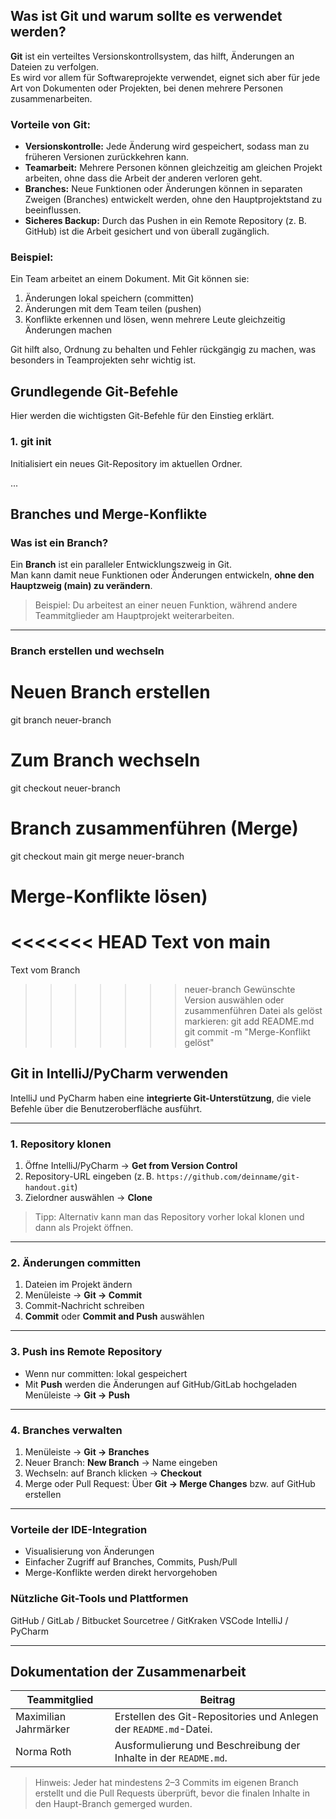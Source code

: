 ## Was ist Git und warum sollte es verwendet werden?

**Git** ist ein verteiltes Versionskontrollsystem, das hilft, Änderungen an Dateien zu verfolgen.  
Es wird vor allem für Softwareprojekte verwendet, eignet sich aber für jede Art von Dokumenten oder Projekten, bei denen mehrere Personen zusammenarbeiten.

### Vorteile von Git:

- **Versionskontrolle:** Jede Änderung wird gespeichert, sodass man zu früheren Versionen zurückkehren kann.
- **Teamarbeit:** Mehrere Personen können gleichzeitig am gleichen Projekt arbeiten, ohne dass die Arbeit der anderen verloren geht.
- **Branches:** Neue Funktionen oder Änderungen können in separaten Zweigen (Branches) entwickelt werden, ohne den Hauptprojektstand zu beeinflussen.
- **Sicheres Backup:** Durch das Pushen in ein Remote Repository (z. B. GitHub) ist die Arbeit gesichert und von überall zugänglich.

### Beispiel:
Ein Team arbeitet an einem Dokument. Mit Git können sie:

1. Änderungen lokal speichern (committen)
2. Änderungen mit dem Team teilen (pushen)
3. Konflikte erkennen und lösen, wenn mehrere Leute gleichzeitig Änderungen machen

Git hilft also, Ordnung zu behalten und Fehler rückgängig zu machen, was besonders in Teamprojekten sehr wichtig ist.

## Grundlegende Git-Befehle

Hier werden die wichtigsten Git-Befehle für den Einstieg erklärt.

### 1. git init
Initialisiert ein neues Git-Repository im aktuellen Ordner.



...


## Branches und Merge-Konflikte

### Was ist ein Branch?
Ein **Branch** ist ein paralleler Entwicklungszweig in Git.  
Man kann damit neue Funktionen oder Änderungen entwickeln, **ohne den Hauptzweig (main) zu verändern**.

> Beispiel: Du arbeitest an einer neuen Funktion, während andere Teammitglieder am Hauptprojekt weiterarbeiten.

---

### Branch erstellen und wechseln

# Neuen Branch erstellen
git branch neuer-branch

# Zum Branch wechseln
git checkout neuer-branch
# Branch zusammenführen (Merge)
git checkout main
git merge neuer-branch
# Merge-Konflikte lösen)
<<<<<<< HEAD
Text von main
=======
Text vom Branch
>>>>>>> neuer-branch
Gewünschte Version auswählen oder zusammenführen
Datei als gelöst markieren:
git add README.md
git commit -m "Merge-Konflikt gelöst"


## Git in IntelliJ/PyCharm verwenden

IntelliJ und PyCharm haben eine **integrierte Git-Unterstützung**, die viele Befehle über die Benutzeroberfläche ausführt.

---

### 1. Repository klonen
1. Öffne IntelliJ/PyCharm → **Get from Version Control**  
2. Repository-URL eingeben (z. B. `https://github.com/deinname/git-handout.git`)  
3. Zielordner auswählen → **Clone**

> Tipp: Alternativ kann man das Repository vorher lokal klonen und dann als Projekt öffnen.

---

### 2. Änderungen committen
1. Dateien im Projekt ändern  
2. Menüleiste → **Git → Commit**  
3. Commit-Nachricht schreiben  
4. **Commit** oder **Commit and Push** auswählen

---

### 3. Push ins Remote Repository
- Wenn nur committen: lokal gespeichert  
- Mit **Push** werden die Änderungen auf GitHub/GitLab hochgeladen  
  Menüleiste → **Git → Push**  

---

### 4. Branches verwalten
1. Menüleiste → **Git → Branches**  
2. Neuer Branch: **New Branch** → Name eingeben  
3. Wechseln: auf Branch klicken → **Checkout**  
4. Merge oder Pull Request: Über **Git → Merge Changes** bzw. auf GitHub erstellen

---

### Vorteile der IDE-Integration
- Visualisierung von Änderungen  
- Einfacher Zugriff auf Branches, Commits, Push/Pull  
- Merge-Konflikte werden direkt hervorgehoben

### Nützliche Git-Tools und Plattformen
  GitHub / GitLab / Bitbucket
  Sourcetree / GitKraken
  VSCode
  IntelliJ / PyCharm
  
---

## Dokumentation der Zusammenarbeit

| Teammitglied | Beitrag                                                         |
|----------|-----------------------------------------------------------------|
| Maximilian Jahrmärker| Erstellen des Git-Repositories und Anlegen der `README.md`-Datei. |
| Norma Roth | Ausformulierung und Beschreibung der Inhalte in der `README.md`. |

> Hinweis: Jeder hat mindestens 2–3 Commits im eigenen Branch erstellt und die Pull Requests überprüft, bevor die finalen Inhalte in den Haupt-Branch gemerged wurden.
